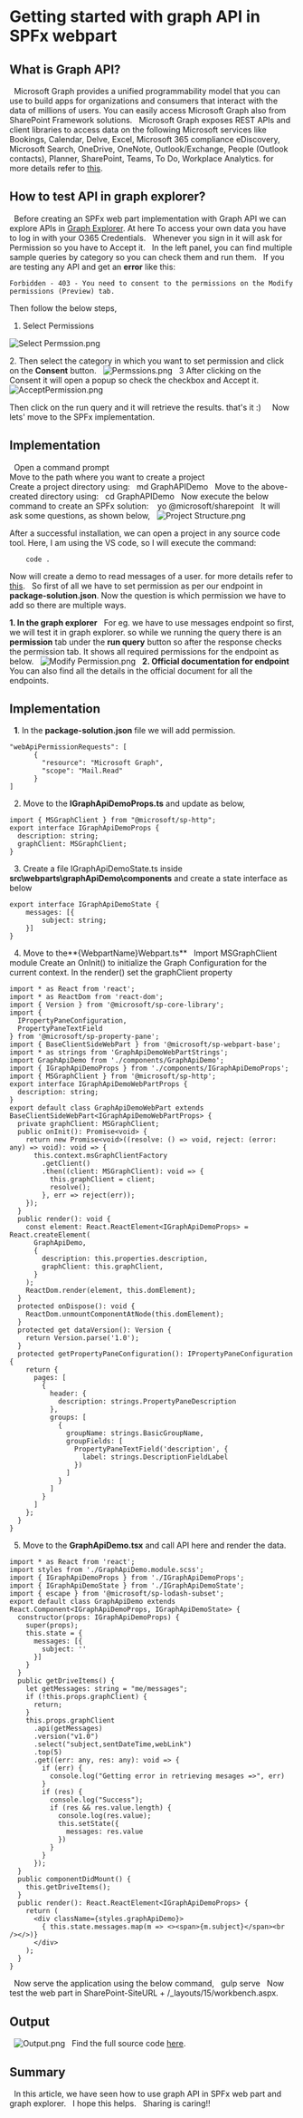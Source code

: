 
# Getting started with graph API in SPFx webpart

## What is Graph API? 
 
Microsoft Graph provides a unified programmability model that you can
use to build apps for organizations and consumers that interact with the
data of millions of users. You can easily access Microsoft Graph also
from SharePoint Framework solutions.
 
Microsoft Graph exposes REST APIs and client libraries to access data on
the following Microsoft services like  Bookings, Calendar, Delve, Excel,
Microsoft 365 compliance eDiscovery, Microsoft Search, OneDrive,
OneNote, Outlook/Exchange, People (Outlook contacts), Planner,
SharePoint, Teams, To Do, Workplace Analytics. for more details refer to
[this](https://docs.microsoft.com/en-us/graph/overview?view=graph-rest-1.0 "Graph API").
 
## How to test API in graph explorer? 
 
Before creating an SPFx web part implementation with Graph API we can
explore APIs in [Graph
Explorer](https://developer.microsoft.com/en-us/graph/graph-explorer "Graph Explorer").
At here To access your own data you have to log in with your O365
Credentials.
 
Whenever you sign in it will ask for Permission so you have to Accept
it.
 
In the left panel, you can find multiple sample queries by category so
you can check them and run them.
 
If you are testing any API and get an **error** like this:

`Forbidden -
403 - You need to consent to the permissions on the Modify permissions
(Preview) tab.`

Then follow the below steps,
 
1. Select Permissions

![Select
Permssion.png](https://techcommunity.microsoft.com/t5/image/serverpage/image-id/285114iE1B9609F084EC223/image-size/large?v=v2&px=999 "Select Permssion.png")


2\. Then select the category in which you want to set permission and
click on the **Consent** button.
 
![Permssions.png](https://techcommunity.microsoft.com/t5/image/serverpage/image-id/285115i17F20B295CAD56EC/image-size/large?v=v2&px=999 "Permssions.png")
 
3 After clicking on the Consent it will open a popup so check the
checkbox and Accept it.
 
![AcceptPermission.png](https://techcommunity.microsoft.com/t5/image/serverpage/image-id/285118i266B689B13F653D8/image-size/large?v=v2&px=999 "AcceptPermsiion.png")

Then click on the run query and it will retrieve the results. that\'s
it :)
 
 
Now lets\' move to the SPFx implementation.
 
## Implementation 
 
Open a command prompt\
Move to the path where you want to create a project\
Create a project directory using:
 
    md GraphAPIDemo
 
Move to the above-created directory using:
 
    cd GraphAPIDemo
 
Now execute the below command to create an SPFx solution:
 
     yo @microsoft/sharepoint
 
It will ask some questions, as shown below,
 
![Project
Structure.png](https://techcommunity.microsoft.com/t5/image/serverpage/image-id/285240i946F59348FEB36AE/image-size/large?v=v2&px=999 "Project Structure.png")


After a successful installation, we can open a project in any source
code tool. Here, I am using the VS code, so I will execute the command:
```
    code .
```
Now will create a demo to read messages of a user. for more details
refer to
[this](https://docs.microsoft.com/en-us/graph/api/message-get?view=graph-rest-1.0&tabs=http "this").
 
So first of all we have to set permission as per our endpoint in
**package-solution.json**. Now the question is which permission we have
to add so there are multiple ways.


**1. In the graph explorer**
 
For eg. we have to use messages endpoint so first, we will test it in
graph explorer. so while we running the query there is an **permission**
tab under the **run query** button so after the response checks the
permission tab. It shows all required permissions for the endpoint as
below.
 
![Modify
Permission.png](https://techcommunity.microsoft.com/t5/image/serverpage/image-id/285517iC8C26E510944C0BD/image-size/large?v=v2&px=999 "Modify Permission.png")
 
**2. Official documentation for endpoint**
 
You can also find all the details in the official document for all the
endpoints. 
 
## Implementation 
 
**1**. In the **package-solution.json** file we will add permission.
 
``` {.lia-code-sample .language-json}
"webApiPermissionRequests": [
      {
        "resource": "Microsoft Graph",
        "scope": "Mail.Read"
      }
]
```
 
2\. Move to the **IGraphApiDemoProps.ts** and update as below,
 
``` {.lia-code-sample .language-javascript}
import { MSGraphClient } from "@microsoft/sp-http";
export interface IGraphApiDemoProps {
  description: string;
  graphClient: MSGraphClient;
}
```
 
3\. Create a file IGraphApiDemoState.ts inside
**src\\webparts\\graphApiDemo\\components** and create a state interface
as below
 
``` {.lia-code-sample .language-javascript}
export interface IGraphApiDemoState {
    messages: [{
        subject: string;
    }]
}
```
 
4\. Move to the**{WebpartName}Webpart.ts**
 
Import MSGraphClient module
Create an OnInit() to initialize the Graph Configuration for the current
context.
In the render() set the graphClient property
 
``` {.lia-code-sample .language-javascript}
import * as React from 'react';
import * as ReactDom from 'react-dom';
import { Version } from '@microsoft/sp-core-library';
import {
  IPropertyPaneConfiguration,
  PropertyPaneTextField
} from '@microsoft/sp-property-pane';
import { BaseClientSideWebPart } from '@microsoft/sp-webpart-base';
import * as strings from 'GraphApiDemoWebPartStrings';
import GraphApiDemo from './components/GraphApiDemo';
import { IGraphApiDemoProps } from './components/IGraphApiDemoProps';
import { MSGraphClient } from '@microsoft/sp-http';
export interface IGraphApiDemoWebPartProps {
  description: string;
}
export default class GraphApiDemoWebPart extends BaseClientSideWebPart<IGraphApiDemoWebPartProps> {
  private graphClient: MSGraphClient;
  public onInit(): Promise<void> {
    return new Promise<void>((resolve: () => void, reject: (error: any) => void): void => {
      this.context.msGraphClientFactory
        .getClient()
        .then((client: MSGraphClient): void => {
          this.graphClient = client;
          resolve();
        }, err => reject(err));
    });
  }
  public render(): void {
    const element: React.ReactElement<IGraphApiDemoProps> = React.createElement(
      GraphApiDemo,
      {
        description: this.properties.description,
        graphClient: this.graphClient,
      }
    );
    ReactDom.render(element, this.domElement);
  }
  protected onDispose(): void {
    ReactDom.unmountComponentAtNode(this.domElement);
  }
  protected get dataVersion(): Version {
    return Version.parse('1.0');
  }
  protected getPropertyPaneConfiguration(): IPropertyPaneConfiguration {
    return {
      pages: [
        {
          header: {
            description: strings.PropertyPaneDescription
          },
          groups: [
            {
              groupName: strings.BasicGroupName,
              groupFields: [
                PropertyPaneTextField('description', {
                  label: strings.DescriptionFieldLabel
                })
              ]
            }
          ]
        }
      ]
    };
  }
}
```
 
5\. Move to the **GraphApiDemo.tsx** and call API here and render the
data.
 
``` {.lia-code-sample .language-javascript}
import * as React from 'react';
import styles from './GraphApiDemo.module.scss';
import { IGraphApiDemoProps } from './IGraphApiDemoProps';
import { IGraphApiDemoState } from './IGraphApiDemoState';
import { escape } from '@microsoft/sp-lodash-subset';
export default class GraphApiDemo extends React.Component<IGraphApiDemoProps, IGraphApiDemoState> {
  constructor(props: IGraphApiDemoProps) {
    super(props);
    this.state = {
      messages: [{
        subject: ''
      }]
    }
  }
  public getDriveItems() {
    let getMessages: string = "me/messages";
    if (!this.props.graphClient) {
      return;
    }
    this.props.graphClient
      .api(getMessages)
      .version("v1.0")
      .select("subject,sentDateTime,webLink")
      .top(5)
      .get((err: any, res: any): void => {
        if (err) {
          console.log("Getting error in retrieving mesages =>", err)
        }
        if (res) {
          console.log("Success");
          if (res && res.value.length) {
            console.log(res.value);
            this.setState({
              messages: res.value
            })
          }
        }
      });
  }
  public componentDidMount() {
    this.getDriveItems();
  }
  public render(): React.ReactElement<IGraphApiDemoProps> {
    return (
      <div className={styles.graphApiDemo}>
        { this.state.messages.map(m => <><span>{m.subject}</span><br /></>)}
      </div>
    );
  }
}
```
 
Now serve the application using the below command,
 
    gulp serve
 
Now test the web part in SharePoint-SiteURL +
/\_layouts/15/workbench.aspx.
 
## Output
 
![Output.png](https://techcommunity.microsoft.com/t5/image/serverpage/image-id/285520iD83B85C50B7D02F7/image-size/large?v=v2&px=999 "Output.png")
 
Find the full source code
[here](https://github.com/chandaniprajapati/GraphAPIDemo).
 
## Summary 
 
In this article, we have seen how to use graph API in SPFx web part and
graph explorer.
 
I hope this helps.
 
Sharing is caring!!

